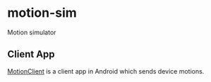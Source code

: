 # motion-sim
Motion simulator

## Client App
[MotionClient](https://github.com/shoarai/MotionClient) is a client app in Android which sends device motions.
